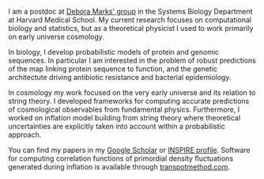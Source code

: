 
<br><br>

I am a postdoc at [Debora Marks' group](https://marks.hms.harvard.edu/) in the Systems Biology Department at Harvard Medical School. My current research focuses on computational biology and statistics, but as a theoretical physicist I used to work primarily on early universe cosmology. 

In biology, I develop probabilistic models of protein and genomic sequences. In particular I am interested in the problem of robust predictions of the map linking protein sequence to function, and the genetic architectute driving antibiotic resistance and bacterial epidemiology.

In cosmology my work focused on the very early universe and its relation to string theory. I developed frameworks for computing accurate predictions of cosmological observables from fundamental physics. Furthermore, I worked on inflation model building from string theory where theoretical uncertainties are explicitly taken into account within a probabilistic approach.

You can find my papers in my [Google Scholar](https://scholar.google.com/citations?user=Ue5LxsIAAAAJ&hl=en) or [INSPIRE profile](http://inspirehep.net/author/profile/Mafalda.Dias.1). Software for computing correlation functions of primordial density fluctuations generated during inflation is available through [transpotmethod.com](https://transportmethod.com/).

<!--Prior to Harvard, I worked at the theory group at DESY in Hamburg and the Astronomy Center at Sussex University, where I also did my PhD under the supervision of Prof. Andrew Liddle. You can see my CV -->
